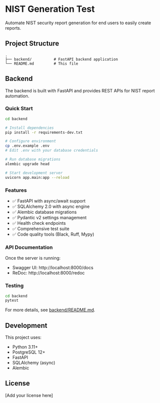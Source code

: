 # NIST Generation Test

Automate NIST security report generation for end users to easily create reports.

## Project Structure

```
.
├── backend/          # FastAPI backend application
└── README.md         # This file
```

## Backend

The backend is built with FastAPI and provides REST APIs for NIST report automation.

### Quick Start

```bash
cd backend

# Install dependencies
pip install -r requirements-dev.txt

# Configure environment
cp .env.example .env
# Edit .env with your database credentials

# Run database migrations
alembic upgrade head

# Start development server
uvicorn app.main:app --reload
```

### Features

- ✅ FastAPI with async/await support
- ✅ SQLAlchemy 2.0 with async engine
- ✅ Alembic database migrations
- ✅ Pydantic v2 settings management
- ✅ Health check endpoints
- ✅ Comprehensive test suite
- ✅ Code quality tools (Black, Ruff, Mypy)

### API Documentation

Once the server is running:
- Swagger UI: http://localhost:8000/docs
- ReDoc: http://localhost:8000/redoc

### Testing

```bash
cd backend
pytest
```

For more details, see [backend/README.md](backend/README.md).

## Development

This project uses:
- Python 3.11+
- PostgreSQL 12+
- FastAPI
- SQLAlchemy (async)
- Alembic

## License

[Add your license here]
